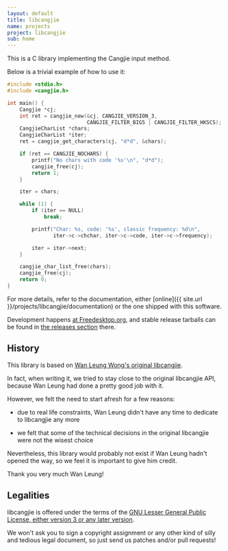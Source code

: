 ```yaml
---
layout: default
title: libcangjie
name: projects
project: libcangjie
sub: home
---
```


This is a C library implementing the Cangjie input method.

Below is a trivial example of how to use it:

```c
#include <stdio.h>
#include <cangjie.h>

int main() {
    Cangjie *cj;
    int ret = cangjie_new(&cj, CANGJIE_VERSION_3,
                          CANGJIE_FILTER_BIG5 | CANGJIE_FILTER_HKSCS);
    CangjieCharList *chars;
    CangjieCharList *iter;
    ret = cangjie_get_characters(cj, "d*d", &chars);

    if (ret == CANGJIE_NOCHARS) {
        printf("No chars with code '%s'\n", "d*d");
        cangjie_free(cj);
        return 1;
    }

    iter = chars;

    while (1) {
        if (iter == NULL)
            break;

        printf("Char: %s, code: '%s', classic frequency: %d\n",
               iter->c->chchar, iter->c->code, iter->c->frequency);

        iter = iter->next;
    }

    cangjie_char_list_free(chars);
    cangjie_free(cj);
    return 0;
}
```

For more details, refer to the documentation, either
[online]({{ site.url }}/projects/libcangjie/documentation)
or the one shipped with this software.

Development happens [at Freedesktop.org](https://gitlab.freedesktop.org/cangjie/libcangjie),
and stable release tarballs can be found in
[the releases section](https://gitlab.freedesktop.org/cangjie/libcangjie/-/releases) there.

## History

This library is based on
[Wan Leung Wong's original libcangjie](https://github.com/wanleung/libcangjie).

In fact, when writing it, we tried to stay close to the original libcangjie
API, because Wan Leung had done a pretty good job with it.

However, we felt the need to start afresh for a few reasons:

* due to real life constraints, Wan Leung didn't have any time to dedicate to
  libcangjie any more

* we felt that some of the technical decisions in the original libcangjie were
  not the wisest choice

Nevertheless, this library would probably not exist if Wan Leung hadn't opened
the way, so we feel it is important to give him credit.

Thank you very much Wan Leung!

## Legalities

libcangjie is offered under the terms of the
[GNU Lesser General Public License, either version 3 or any later version](http://www.gnu.org/licenses/lgpl.html).

We won't ask you to sign a copyright assignment or any other kind of silly and
tedious legal document, so just send us patches and/or pull requests!
